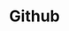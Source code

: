 ---
title: "Github"
layout: category
permalink: /basics/github/
author_profile: true
taxonomy: Github
sidebar:
  nav: "categories"
---